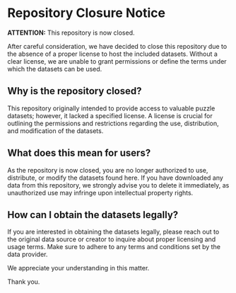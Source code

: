 # Repository Closure Notice

**ATTENTION:** This repository is now closed.

After careful consideration, we have decided to close this repository due to the absence of a proper license to host the included datasets. Without a clear license, we are unable to grant permissions or define the terms under which the datasets can be used.

## Why is the repository closed?

This repository originally intended to provide access to valuable puzzle datasets; however, it lacked a specified license. A license is crucial for outlining the permissions and restrictions regarding the use, distribution, and modification of the datasets.

## What does this mean for users?

As the repository is now closed, you are no longer authorized to use, distribute, or modify the datasets found here. If you have downloaded any data from this repository, we strongly advise you to delete it immediately, as unauthorized use may infringe upon intellectual property rights.

## How can I obtain the datasets legally?

If you are interested in obtaining the datasets legally, please reach out to the original data source or creator to inquire about proper licensing and usage terms. Make sure to adhere to any terms and conditions set by the data provider.

We appreciate your understanding in this matter.

Thank you.


